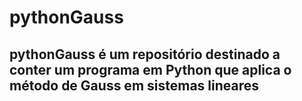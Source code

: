 # pythonGauss

## pythonGauss é um repositório destinado a conter um programa em Python que aplica o método de Gauss em sistemas lineares
